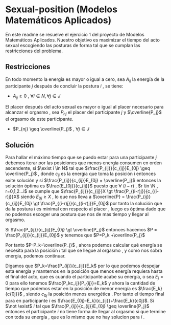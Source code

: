 # Sexual-position (Modelos Matemáticos Aplicados)

En este readme se resuelve el ejercicio 1 del proyecto de Modelos Matemáticos Aplicados. Nuestro objetivo es maximizar el tiempo del acto sexual escogiendo las posturas de forma tal que se cumplan las restricciones del problema.

## Restricciones

En todo momento la energía es mayor o igual a cero, sea $A_{ij}$ la energía de la participante $j$ después de concluir la postura $i$ , se tiene:

* $A_{ij} \geq 0$ , $\forall i \in N , \forall j \in J$

El placer después del acto sexual es mayor o igual
al placer necesario para alcanzar el orgasmo , sea $P_{nj}$ el placer del  participante $j$ y $\overline{P_j}$ el orgasmo de este participante.

* $P_{nj} \geq \overline{P_j}$ , $\forall j \in J$

## Solución

Para hallar el máximo tiempo que se puedo estar para una participante $j$ debemos iterar por las posiciones que menos energía consumen en orden ascendente, si $\exist i \in N$ tal que $\frac{P_{ij}}{c_{ij}}E_{0j} \geq \overline{P_j}$ , donde $c_{ij}$ es la energía que toma la posición $i$ entonces exite solución y si  $\frac{P_{ij}}{c_{ij}}E_{0j} = \overline{P_j}$ entonces la solución óptima es $\frac{E_{0j}}{c_{ij}}$ puesto que $\forall$ $(i-r)$ , $r \in \N , r=0,1,2...i$ se cumple que $\frac{P_{ij}}{c_{ij}}X \gt \frac{P_{(i-r)j}}{c_{(i-r)j}}X$ siendo $E_{0j} \geq X$ , lo que nos lleva a $\overline{P} = \frac{P_{ij}}{c_{ij}}E_{0j} \gt \frac{P_{(i-r)j}}{c_{(i-r)j}}E_{0j}$ por tanto la solución que da la postura $i$ es minimal con respecto al placer , luego es óptima dado que no podemos escoger una postura que nos de mas tiempo y llegar al orgasmo.

 Si $\frac{P_{ij}}{c_{ij}}E_{0j} \gt \overline{P_j}$ entonces hacemos $P = \frac{P_{ij}}{c_{ij}}E_{0j}$ y tenemos que $P=P_k +\overline{P_j}$

Por tanto $P-P_k=\overline{P_j}$ , ahora podemos calcular qué energía se necesita para la posición $i$ tal que se llegue al orgasmo , y como nos sobra energia, podemos continuar. 

Digamos que $P_k=\frac{P_{ij}}{c_{ij}}E_k$ por lo que podemos despejar esta energía y manternos en la posición que menos energía requiera hasta el final del acto, que es cuando el participante acabe su energía, o sea $E_j=0$ para ello tenemos $\frac{P_kc_ij}{P_{ij}}=E_k$ y ahora la cantidad de tiempo que podemos estar en la posición de menor energía es $\frac{E_k}{c{0j}}$ , siendo $c_{0j}$ la posición menos energética . Por tanto el tiempo final para en participante $i$ es $\frac{E_{0j}-E_k}{c_{ij}}+\frac{E_k}{c0j}$. Si $\not \exist$ $i$ tal que $\frac{P_{ij}}{c_{ij}}E_{0j} \geq \overline{P_j}$ entonces el participante $i$ no tiene forma de llegar al orgasmo si que termine con toda su energía , que es lo mismo que no hay solucion para $i$ .

